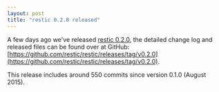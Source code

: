 ```yaml
---
layout: post
title: "restic 0.2.0 released"
---
```


A few days ago we've released [restic 0.2.0](https://github.com/restic/restic/releases/tag/v0.2.0),
the detailed change log and released files can be found over at GitHub:
[https://github.com/restic/restic/releases/tag/v0.2.0](https://github.com/restic/restic/releases/tag/v0.2.0).

This release includes around 550 commits since version 0.1.0 (August 2015).


